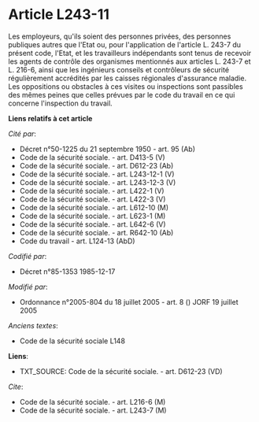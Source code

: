 # Article L243-11

Les employeurs, qu'ils soient des personnes privées, des personnes publiques autres que l'Etat ou, pour l'application de
l'article L. 243-7 du présent code, l'Etat, et les travailleurs indépendants sont tenus de recevoir les agents de contrôle
des organismes mentionnés aux articles L. 243-7 et L. 216-6, ainsi que les ingénieurs conseils et contrôleurs de sécurité
régulièrement accrédités par les caisses régionales d'assurance maladie. Les oppositions ou obstacles à ces visites ou
inspections sont passibles des mêmes peines que celles prévues par le code du travail en ce qui concerne l'inspection du
travail.

**Liens relatifs à cet article**

_Cité par_:

  - Décret n°50-1225 du 21 septembre 1950 - art. 95 (Ab)
  - Code de la sécurité sociale. - art. D413-5 (V)
  - Code de la sécurité sociale. - art. D612-23 (Ab)
  - Code de la sécurité sociale. - art. L243-12-1 (V)
  - Code de la sécurité sociale. - art. L243-12-3 (V)
  - Code de la sécurité sociale. - art. L422-1 (V)
  - Code de la sécurité sociale. - art. L422-3 (V)
  - Code de la sécurité sociale. - art. L612-10 (M)
  - Code de la sécurité sociale. - art. L623-1 (M)
  - Code de la sécurité sociale. - art. L642-6 (V)
  - Code de la sécurité sociale. - art. R642-10 (Ab)
  - Code du travail - art. L124-13 (AbD)

_Codifié par_:

  - Décret n°85-1353 1985-12-17

_Modifié par_:

  - Ordonnance n°2005-804 du 18 juillet 2005 - art. 8 () JORF 19 juillet 2005

_Anciens textes_:

  - Code de la sécurité sociale L148

**Liens**:

  - TXT_SOURCE: Code de la sécurité sociale. - art. D612-23 (VD)

_Cite_:

  - Code de la sécurité sociale. - art. L216-6 (M)
  - Code de la sécurité sociale. - art. L243-7 (M)
